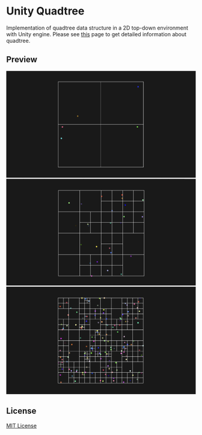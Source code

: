 # Unity Quadtree

Implementation of quadtree data structure in a 2D top-down environment with Unity engine. Please
see [this](https://en.wikipedia.org/wiki/Quadtree) page to get detailed information about quadtree.

## Preview

![First preview](https://github.com/iozsaygi/unity-quadtree/blob/main/Media/Preview-0.png)
![Second preview](https://github.com/iozsaygi/unity-quadtree/blob/main/Media/Preview-1.png)
![Third preview](https://github.com/iozsaygi/unity-quadtree/blob/main/Media/Preview-2.png)

## License

[MIT License](https://github.com/iozsaygi/unity-quadtree/blob/main/LICENSE)